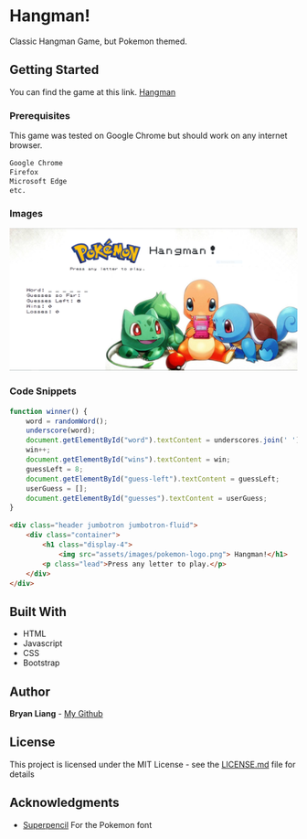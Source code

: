 # Hangman!

Classic Hangman Game, but Pokemon themed.

## Getting Started

You can find the game at this link.
[Hangman](https://liangbryan2.github.io/Word-Guess-Game/)

### Prerequisites

This game was tested on Google Chrome but should work on any internet browser.

```
Google Chrome
Firefox
Microsoft Edge
etc.
```
### Images

![index](assets/images/index.png)

### Code Snippets

``` js
function winner() {
    word = randomWord();
    underscore(word);
    document.getElementById("word").textContent = underscores.join(' ');
    win++;
    document.getElementById("wins").textContent = win;
    guessLeft = 8;
    document.getElementById("guess-left").textContent = guessLeft;
    userGuess = [];
    document.getElementById("guesses").textContent = userGuess;
}
```
``` html
<div class="header jumbotron jumbotron-fluid">
    <div class="container">
        <h1 class="display-4">
            <img src="assets/images/pokemon-logo.png"> Hangman!</h1>
        <p class="lead">Press any letter to play.</p>
    </div>
</div>
```

## Built With

* HTML
* Javascript
* CSS
* Bootstrap

## Author

**Bryan Liang** - [My Github](https://github.com/liangbryan2)

## License

This project is licensed under the MIT License - see the [LICENSE.md](LICENSE.md) file for details

## Acknowledgments

* [Superpencil](https://github.com/Superpencil/pokemon-font) For the Pokemon font
